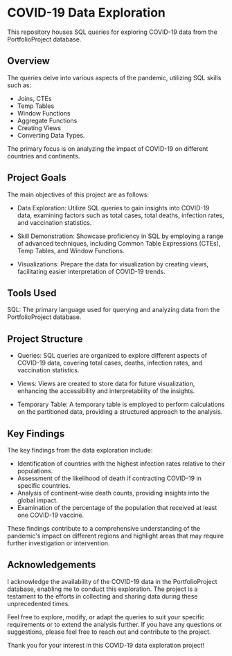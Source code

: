 
# COVID-19 Data Exploration

This repository houses SQL queries for exploring COVID-19 data from the PortfolioProject database. 

## Overview

The queries delve into various aspects of the pandemic, utilizing SQL skills such as:
- Joins, CTEs
- Temp Tables
- Window Functions
- Aggregate Functions
- Creating Views
- Converting Data Types. 

The primary focus is on analyzing the impact of COVID-19 on different countries and continents.
## Project Goals

The main objectives of this project are as follows:

- Data Exploration: Utilize SQL queries to gain insights into COVID-19 data, examining factors such as total cases, total deaths, infection rates, and vaccination statistics.

- Skill Demonstration: Showcase proficiency in SQL by employing a range of advanced techniques, including Common Table Expressions (CTEs), Temp Tables, and Window Functions.

- Visualizations: Prepare the data for visualization by creating views, facilitating easier interpretation of COVID-19 trends.
## Tools Used

SQL: The primary language used for querying and analyzing data from the PortfolioProject database.
## Project Structure

- Queries: SQL queries are organized to explore different aspects of COVID-19 data, covering total cases, deaths, infection rates, and vaccination statistics.

- Views: Views are created to store data for future visualization, enhancing the accessibility and interpretability of the insights.

- Temporary Table: A temporary table is employed to perform calculations on the partitioned data, providing a structured approach to the analysis.
## Key Findings

The key findings from the data exploration include:

- Identification of countries with the highest infection rates relative to their populations.
- Assessment of the likelihood of death if contracting COVID-19 in specific countries.
- Analysis of continent-wise death counts, providing insights into the global impact.
- Examination of the percentage of the population that received at least one COVID-19 vaccine.

These findings contribute to a comprehensive understanding of the pandemic's impact on different regions and highlight areas that may require further investigation or intervention.
## Acknowledgements

I acknowledge the availability of the COVID-19 data in the PortfolioProject database, enabling me to conduct this exploration. The project is a testament to the efforts in collecting and sharing data during these unprecedented times.

Feel free to explore, modify, or adapt the queries to suit your specific requirements or to extend the analysis further. If you have any questions or suggestions, please feel free to reach out and contribute to the project.

Thank you for your interest in this COVID-19 data exploration project!
